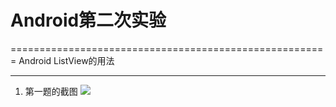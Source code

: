 # Android第二次实验
=======================================================
Android ListView的用法



------------------------------------------------------
1. 第一题的截图
    ![](https://github.com/123012015163/Android/blob/master/Menu/img/第一题.png)
    


